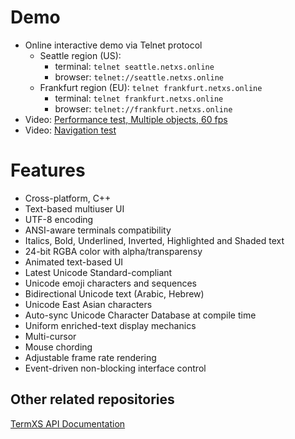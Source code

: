 # Demo
- Online interactive demo via Telnet protocol
  - Seattle region (US): 
    - terminal: `telnet seattle.netxs.online`
    - browser: `telnet://seattle.netxs.online`
  - Frankfurt region (EU): `telnet frankfurt.netxs.online`
      - terminal: `telnet frankfurt.netxs.online`
      - browser: `telnet://frankfurt.netxs.online`
- Video: [Performance test, Multiple objects, 60 fps](https://youtu.be/mQVOlCJZZ4w)
- Video: [Navigation test](https://youtu.be/5h1fJ-es8kQ)

# Features
- Cross-platform, C++
- Text-based multiuser UI
- UTF-8 encoding
- ANSI-aware terminals compatibility
- Italics, Bold, Underlined, Inverted, Highlighted and Shaded text
- 24-bit RGBA color with alpha/transparensy
- Animated text-based UI
- Latest Unicode Standard-compliant
- Unicode emoji characters and sequences
- Bidirectional Unicode text (Arabic, Hebrew)
- Unicode East Asian characters
- Auto-sync Unicode Character Database at compile time
- Uniform enriched-text display mechanics
- Multi-cursor
- Mouse chording
- Adjustable frame rate rendering
- Event-driven non-blocking interface control

## Other related repositories
[TermXS API Documentation](https://github.com/netxs-group/TermXS-Docs)
